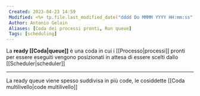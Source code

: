 ```yaml
---
 Created: 2023-04-23 14:59
 Modified: <%+ tp.file.last_modified_date("dddd Do MMMM YYYY HH:mm:ss") %> 
 Author: Antonio Gelain
 Aliases: [Coda dei processi pronti, Run queue]
 Tags: [scheduling]
---
```


La **ready [[Coda|queue]]** è una coda in cui i [[Processo|processi]] pronti per essere eseguiti vengono posizionati in attesa di essere scelti dallo [[Scheduler|scheduler]]

---

La ready queue viene spesso suddivisa in più code, le cosiddette [[Coda multilivello|code multilivello]]